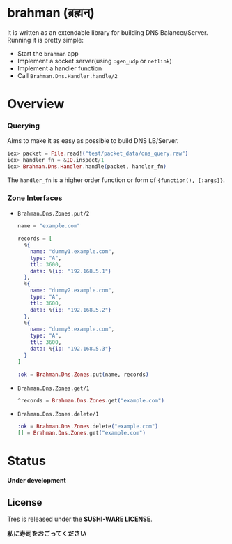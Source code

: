 brahman (ब्रह्मन्)
====

It is written as an extendable library for building DNS Balancer/Server.  
Running it is pretty simple:  

- Start the `brahman` app
- Implement a socket server(using `:gen_udp` or `netlink`)
- Implement a handler function
- Call `Brahman.Dns.Handler.handle/2`

Overview
====

### Querying

Aims to make it as easy as possible to build DNS LB/Server.  

```elixir
iex> packet = File.read!("test/packet_data/dns_query.raw")
iex> handler_fn = &IO.inspect/1
iex> Brahman.Dns.Handler.handle(packet, handler_fn)
```

The `handler_fn` is a higher order function or form of `{function(), [:args]}`.  

### Zone Interfaces

- `Brahman.Dns.Zones.put/2`
  ```elixir
  name = "example.com"

  records = [
    %{
      name: "dummy1.example.com",
      type: "A",
      ttl: 3600,
      data: %{ip: "192.168.5.1"}
    },
    %{
      name: "dummy2.example.com",
      type: "A",
      ttl: 3600,
      data: %{ip: "192.168.5.2"}
    },
    %{
      name: "dummy3.example.com",
      type: "A",
      ttl: 3600,
      data: %{ip: "192.168.5.3"}
    }
  ]

  :ok = Brahman.Dns.Zones.put(name, records)
  ```

- `Brahman.Dns.Zones.get/1`
  ```elixir
  ^records = Brahman.Dns.Zones.get("example.com")
  ```

- `Brahman.Dns.Zones.delete/1`
  ```elixir
  :ok = Brahman.Dns.Zones.delete("example.com")
  [] = Brahman.Dns.Zones.get("example.com")
  ```

Status
===

__Under development__

License
-------
Tres is released under the __SUSHI-WARE LICENSE__.

__私に寿司をおごってください__
